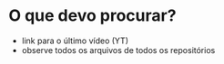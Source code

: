 # O que devo procurar?

* link para o último vídeo (YT)
* observe todos os arquivos de todos os repositórios
